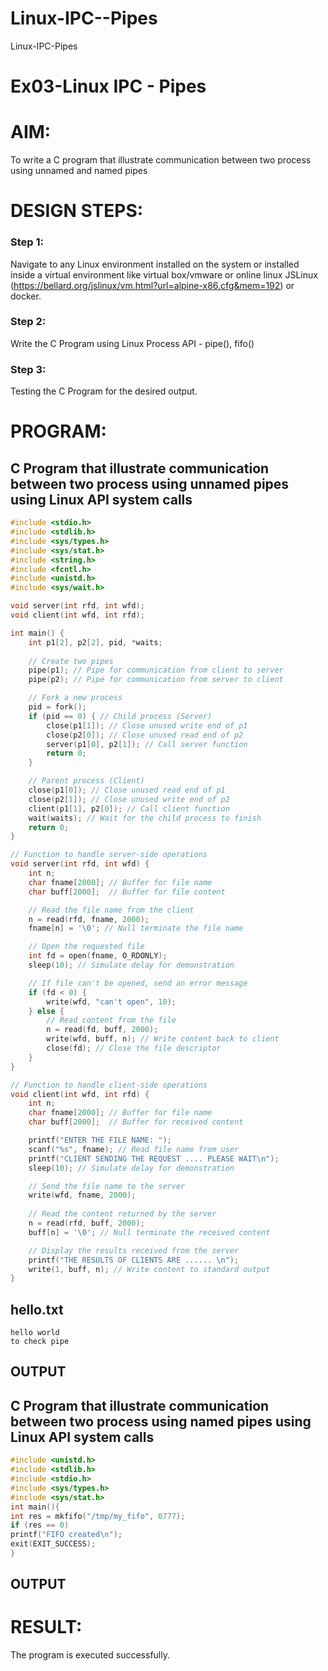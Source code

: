 # Linux-IPC--Pipes
Linux-IPC-Pipes


# Ex03-Linux IPC - Pipes

# AIM:
To write a C program that illustrate communication between two process using unnamed and named pipes

# DESIGN STEPS:

### Step 1:

Navigate to any Linux environment installed on the system or installed inside a virtual environment like virtual box/vmware or online linux JSLinux (https://bellard.org/jslinux/vm.html?url=alpine-x86.cfg&mem=192) or docker.

### Step 2:

Write the C Program using Linux Process API - pipe(), fifo()

### Step 3:

Testing the C Program for the desired output. 

# PROGRAM:

## C Program that illustrate communication between two process using unnamed pipes using Linux API system calls
```c
#include <stdio.h>
#include <stdlib.h>
#include <sys/types.h>
#include <sys/stat.h>
#include <string.h>
#include <fcntl.h>
#include <unistd.h>
#include <sys/wait.h>

void server(int rfd, int wfd);
void client(int wfd, int rfd);

int main() {
    int p1[2], p2[2], pid, *waits;
    
    // Create two pipes
    pipe(p1); // Pipe for communication from client to server
    pipe(p2); // Pipe for communication from server to client

    // Fork a new process
    pid = fork();
    if (pid == 0) { // Child process (Server)
        close(p1[1]); // Close unused write end of p1
        close(p2[0]); // Close unused read end of p2
        server(p1[0], p2[1]); // Call server function
        return 0;
    }

    // Parent process (Client)
    close(p1[0]); // Close unused read end of p1
    close(p2[1]); // Close unused write end of p2
    client(p1[1], p2[0]); // Call client function
    wait(waits); // Wait for the child process to finish
    return 0;
}

// Function to handle server-side operations
void server(int rfd, int wfd) {
    int n;
    char fname[2000]; // Buffer for file name
    char buff[2000];  // Buffer for file content

    // Read the file name from the client
    n = read(rfd, fname, 2000);
    fname[n] = '\0'; // Null terminate the file name

    // Open the requested file
    int fd = open(fname, O_RDONLY);
    sleep(10); // Simulate delay for demonstration

    // If file can't be opened, send an error message
    if (fd < 0) {
        write(wfd, "can't open", 10);
    } else {
        // Read content from the file
        n = read(fd, buff, 2000);
        write(wfd, buff, n); // Write content back to client
        close(fd); // Close the file descriptor
    }
}

// Function to handle client-side operations
void client(int wfd, int rfd) {
    int n;
    char fname[2000]; // Buffer for file name
    char buff[2000];  // Buffer for received content

    printf("ENTER THE FILE NAME: ");
    scanf("%s", fname); // Read file name from user
    printf("CLIENT SENDING THE REQUEST .... PLEASE WAIT\n");
    sleep(10); // Simulate delay for demonstration

    // Send the file name to the server
    write(wfd, fname, 2000);
    
    // Read the content returned by the server
    n = read(rfd, buff, 2000);
    buff[n] = '\0'; // Null terminate the received content

    // Display the results received from the server
    printf("THE RESULTS OF CLIENTS ARE ...... \n");
    write(1, buff, n); // Write content to standard output
}

```
## hello.txt
```
hello world
to check pipe
```




## OUTPUT


## C Program that illustrate communication between two process using named pipes using Linux API system calls
```c
#include <unistd.h>
#include <stdlib.h>
#include <stdio.h>
#include <sys/types.h>
#include <sys/stat.h>
int main(){
int res = mkfifo("/tmp/my_fifo", 0777);
if (res == 0)
printf("FIFO created\n");
exit(EXIT_SUCCESS);
}

```




## OUTPUT


# RESULT:
The program is executed successfully.
